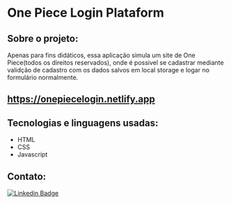 # One Piece Login Plataform

## Sobre o projeto:
Apenas para fins didáticos, essa aplicação simula um site de One Piece(todos os direitos reservados), onde é possivel se cadastrar mediante validção de cadastro com os dados salvos em local storage e logar no formulário normalmente.

## https://onepiecelogin.netlify.app

## Tecnologias e linguagens usadas:
- HTML
- CSS
- Javascript

## Contato:
[![Linkedin Badge](https://img.shields.io/badge/-LinkedIn-blue?style=flat-square&logo=Linkedin&logoColor=white&link=https://www.linkedin.com/in/kelvin-teixeira-8707b41a8/?originalSubdomain=br)]( https://www.linkedin.com/in/kelvin-teixeira-8707b41a8/?originalSubdomain=br)
